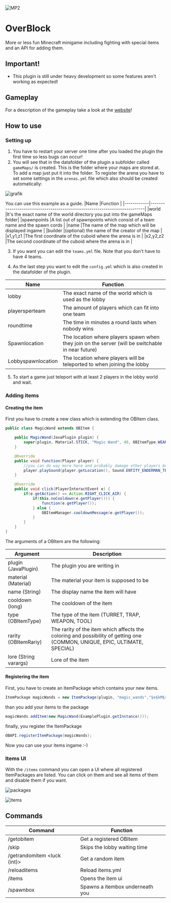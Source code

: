 ![MP2](https://user-images.githubusercontent.com/69450649/163052938-5a72d694-4533-4056-8669-3cce519abfb7.png)

# OverBlock

More or less fun Minecraft minigame including fighting with special items and an API for adding them.

## Important!
- This plugin is still under heavy development so some features aren't working as expected!

## Gameplay

For a description of the gameplay take a look at the [website](https://ferdithedev.github.io/OverBlock/gameplay.html)!

## How to use

### Setting up

1. You have to restart your server one time after you loaded the plugin the first time so less bugs can occur!
2. You will see that in the datafolder of the plugin a subfolder called `gameMaps/` is created. This is the folder where your maps are stored at. To add a map just put it into the folder. To register the arena you have to set some settings in the `arenas.yml` file which also should be created automatically:

![grafik](https://user-images.githubusercontent.com/69450649/163048980-fa189453-5450-4eef-822e-13e755d9e86b.png)

You can use this example as a guide.
|Name        |Function                                                                   |
|------------|---------------------------------------------------------------------------|
|world       |It's the exact name of the world directory you put into the gameMaps folder|
|spawnpoints |A list out of spawnpoints which consist of a team name and the spawn cords |
|name        |The name of the map which will be displayed ingame                         |
|builder     |(optional) the name of the creator of the map                              |
|x1,y1,z1    |The first coordinate of the cuboid where the arena is in                   |
|x2,y2,z2    |The second coordinate of the cuboid where the arena is in                  |

3. If you want you can edit the `teams.yml` file. Note that you don't have to have 4 teams.

4. As the last step you want to edit the `config.yml` which is also created in the datafolder of the plugin.

|Name              |Function                                                                                         |
|------------------|-------------------------------------------------------------------------------------------------|
|lobby             |The exact name of the world which is used as the lobby                                           |
|playersperteam    |The amount of players which can fit into one team                                                |
|roundtime         |The time in minutes a round lasts when nobody wins                                               |
|Spawnlocation     |The location where players spawn when they join on the server (will be switchable in near future)|
|Lobbyspawnlocation|The location where players will be teleported to when joining the lobby                          |

5. To start a game just teleport with at least 2 players in the lobby world and wait.

### Adding items

#### Creating the item

First you have to create a new class which is extending the OBItem class.

```java
public class MagicWand extends OBItem {

    public MagicWand(JavaPlugin plugin) {
        super(plugin, Material.STICK, "Magic Wand", 40, OBItemType.WEAPON, OBItemRarity.SPECIAL, "§7Make some magic stuff (or staff???)");
    }

    @Override
    public void function(Player player) {
        //you can do way more here and probably damage other players because it's a weapon
        player.playSound(player.getLocation(), Sound.ENTITY_ENDERMAN_TELEPORT, 1, 1);
    }

    @Override
    public void click(PlayerInteractEvent e) {
        if(e.getAction() == Action.RIGHT_CLICK_AIR) {
            if(this.noCooldown(e.getPlayer())) {
                function(e.getPlayer());
            } else {
                OBItemManager.cooldownMessage(e.getPlayer());
            }
        }
    }
}
```

The arguments of a OBItem are the following:

|Argument             |Description                                                                                                               |
|---------------------|--------------------------------------------------------------------------------------------------------------------------|
|plugin   (JavaPlugin)|The plugin you are writing in                                                                                             | 
|material   (Material)|The material your item is supposed to be                                                                                  |
|name         (String)|The display name the item will have                                                                                       |
|cooldown       (long)|The cooldown of the item                                                                                                  |
|type     (OBItemType)|The type of the item (TURRET, TRAP, WEAPON, TOOL)                                                                         |
|rarity  (OBItemRariy)|The rarity of the item which affects the coloring and possibility of getting one (COMMON, UNIQUE, EPIC, ULTIMATE, SPECIAL)|
|lore (String varargs)|Lore of the item                                                                                                          |

#### Registering the item

First, you have to create an ItemPackage which contains your new items.
```java
ItemPackage magicWands = new ItemPackage(plugin, "magic_wands","§e§kM§r§d§lMagic Wands§r§e§kM§r", Material.STICK, "§eAdding some magic wands");
```
than you add your items to the package
```java
magicWands.addItem(new MagicWand(ExamplePlugin.getInstance()));
```
finally, you register the ItemPackage
```java
OBAPI.registerItemPackage(magicWands);
```

Now you can use your items ingame :-)

### Items UI

With the `/items` command you can open a UI where all registered ItemPackages are listed. You can click on them and see all items of them and disable them if you want.

![packages](https://user-images.githubusercontent.com/69450649/163058454-f23519a6-a9c2-4706-9706-89885d6a369f.png)

![items](https://user-images.githubusercontent.com/69450649/163058465-d82892e8-36b5-4529-87ff-b2a2e08234ad.png)

## Commands

|Command                    |Function                       |
|---------------------------|-------------------------------|
|/getobitem                 |Get a registered OBItem        |
|/skip                      |Skips the lobby waiting time   |
|/getrandomitem <luck (int)>|Get a random item              |
|/reloaditems               |Reload items.yml               |
|/items                     |Opens the item ui              |
|/spawnbox                  |Spawns a itembox underneath you|

